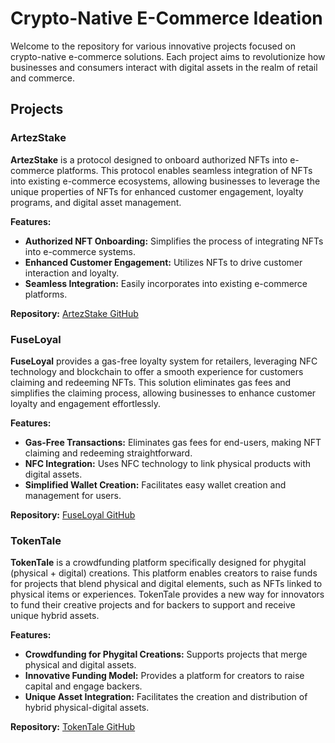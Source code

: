 

# Crypto-Native E-Commerce Ideation

Welcome to the repository for various innovative projects focused on crypto-native e-commerce solutions. Each project aims to revolutionize how businesses and consumers interact with digital assets in the realm of retail and commerce.

## Projects

### ArtezStake
**ArtezStake** is a protocol designed to onboard authorized NFTs into e-commerce platforms. This protocol enables seamless integration of NFTs into existing e-commerce ecosystems, allowing businesses to leverage the unique properties of NFTs for enhanced customer engagement, loyalty programs, and digital asset management.

**Features:**
- **Authorized NFT Onboarding:** Simplifies the process of integrating NFTs into e-commerce systems.
- **Enhanced Customer Engagement:** Utilizes NFTs to drive customer interaction and loyalty.
- **Seamless Integration:** Easily incorporates into existing e-commerce platforms.

**Repository:** [ArtezStake GitHub](https://github.com/Freyadnd/shopify_plugin/tree/main/artezstake)

### FuseLoyal
**FuseLoyal** provides a gas-free loyalty system for retailers, leveraging NFC technology and blockchain to offer a smooth experience for customers claiming and redeeming NFTs. This solution eliminates gas fees and simplifies the claiming process, allowing businesses to enhance customer loyalty and engagement effortlessly.

**Features:**
- **Gas-Free Transactions:** Eliminates gas fees for end-users, making NFT claiming and redeeming straightforward.
- **NFC Integration:** Uses NFC technology to link physical products with digital assets.
- **Simplified Wallet Creation:** Facilitates easy wallet creation and management for users.

**Repository:** [FuseLoyal GitHub](https://github.com/Freyadnd/shopify_plugin/tree/main/smartLoyal)

### TokenTale
**TokenTale** is a crowdfunding platform specifically designed for phygital (physical + digital) creations. This platform enables creators to raise funds for projects that blend physical and digital elements, such as NFTs linked to physical items or experiences. TokenTale provides a new way for innovators to fund their creative projects and for backers to support and receive unique hybrid assets.

**Features:**
- **Crowdfunding for Phygital Creations:** Supports projects that merge physical and digital assets.
- **Innovative Funding Model:** Provides a platform for creators to raise capital and engage backers.
- **Unique Asset Integration:** Facilitates the creation and distribution of hybrid physical-digital assets.

**Repository:** [TokenTale GitHub](https://github.com/Freyadnd/shopify_plugin/tree/main/TokenTale)



